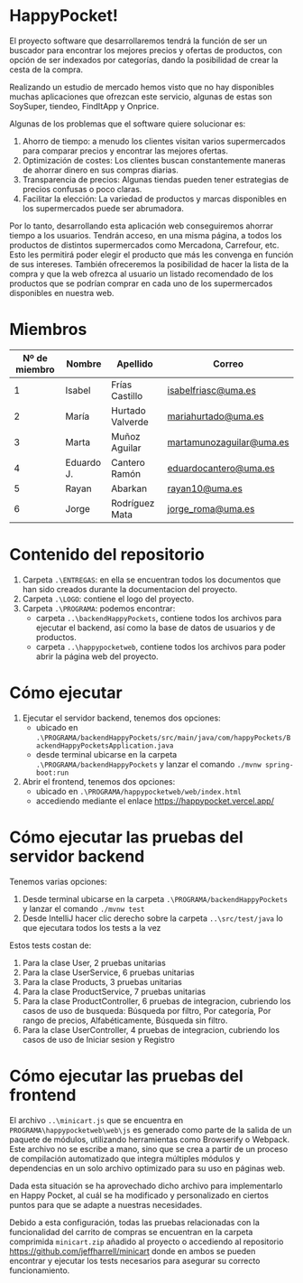 # HappyPocket!
El proyecto software que desarrollaremos tendrá la función de ser un buscador para encontrar los mejores precios y ofertas de productos, con opción de ser indexados por categorías, dando la posibilidad de crear la cesta de la compra. 

Realizando un estudio de mercado hemos visto que no hay disponibles muchas aplicaciones que ofrezcan este servicio, algunas de estas son SoySuper, tiendeo, FindItApp y Onprice.

Algunas de los problemas que el software quiere solucionar es: 
1. Ahorro de tiempo: a menudo los clientes visitan varios supermercados para comparar precios y encontrar las mejores ofertas. 
2. Optimización de costes: Los clientes buscan constantemente maneras de ahorrar dinero en sus compras diarias.
3. Transparencia de precios: Algunas tiendas pueden tener estrategias de precios confusas o poco claras. 
4. Facilitar la elección: La variedad de productos y marcas disponibles en los supermercados puede ser abrumadora. 

Por lo tanto, desarrollando esta aplicación web conseguiremos ahorrar tiempo a los usuarios. Tendrán acceso, en una misma página, a todos los productos de distintos supermercados como Mercadona, Carrefour, etc. Esto les permitirá poder elegir el producto que más les convenga en función de sus intereses. También ofreceremos la posibilidad de hacer la lista de la compra y que la web ofrezca al usuario un listado recomendado de los productos que se podrían comprar en cada uno de los supermercados disponibles en nuestra web.

# Miembros
|Nº de miembro| Nombre | Apellido | Correo|
|--|--|--|--|
| 1 | Isabel | Frías Castillo | isabelfriasc@uma.es |
| 2| María | Hurtado Valverde | mariahurtado@uma.es |
| 3| Marta | Muñoz Aguilar | martamunozaguilar@uma.es |
| 4| Eduardo J. | Cantero Ramón | eduardocantero@uma.es |
| 5| Rayan | Abarkan | rayan10@uma.es |
| 6| Jorge | Rodríguez Mata | jorge_roma@uma.es |

# Contenido del repositorio
1. Carpeta `.\ENTREGAS`: en ella se encuentran todos los documentos que han sido creados durante la documentacion del proyecto.
2. Carpeta `.\LOGO`: contiene el logo del proyecto.
3. Carpeta `.\PROGRAMA`: podemos encontrar:
   - carpeta `..\backendHappyPockets`, contiene todos los archivos para ejecutar el backend, así como la base de datos de usuarios y de productos.
   - carpeta `..\happypocketweb`, contiene todos los archivos para poder abrir la página web del proyecto.

# Cómo ejecutar
1. Ejecutar el servidor backend, tenemos dos opciones:
   - ubicado en `.\PROGRAMA/backendHappyPockets/src/main/java/com/happyPockets/BackendHappyPocketsApplication.java`
   - desde terminal ubicarse en la carpeta `.\PROGRAMA/backendHappyPockets` y lanzar el comando `./mvnw spring-boot:run`
2. Abrir el frontend, tenemos dos opciones: 
   - ubicado en `.\PROGRAMA/happypocketweb/web/index.html`
   - accediendo mediante el enlace https://happypocket.vercel.app/

# Cómo ejecutar las pruebas del servidor backend
Tenemos varias opciones:
1. Desde terminal ubicarse en la carpeta `.\PROGRAMA/backendHappyPockets` y lanzar el comando `./mvnw test`
2. Desde IntelliJ hacer clic derecho sobre la carpeta `..\src/test/java` lo que ejecutara todos los tests a la vez

Estos tests costan de:
1. Para la clase User, 2 pruebas unitarias 
2. Para la clase UserService, 6 pruebas unitarias 
3. Para la clase Products, 3 pruebas unitarias 
4. Para la clase ProductService, 7 pruebas unitarias 
5. Para la clase ProductController, 6 pruebas de integracion, cubriendo los casos de uso de busqueda: Búsqueda por filtro, Por categoría, Por rango de precios, Alfabéticamente, Búsqueda sin filtro. 
6. Para la clase UserController, 4 pruebas de integracion, cubriendo los casos de uso de Iniciar sesion y Registro

# Cómo ejecutar las pruebas del frontend
El archivo `..\minicart.js` que se encuentra en `PROGRAMA\happypocketweb\web\js` es generado como parte de la salida de un paquete de módulos, utilizando herramientas como Browserify o Webpack. Este archivo no se escribe a mano, sino que se crea a partir de un proceso de compilación automatizado que integra múltiples módulos y dependencias en un solo archivo optimizado para su uso en páginas web.

Dada esta situación se ha aprovechado dicho archivo para implementarlo en Happy Pocket, al cuál se ha modificado y personalizado en ciertos puntos para que se adapte a nuestras necesidades.

Debido a esta configuración, todas las pruebas relacionadas con la funcionalidad del carrito de compras se encuentran en la carpeta comprimida `minicart.zip` añadido al proyecto o accediendo al repositorio https://github.com/jeffharrell/minicart donde en ambos se pueden encontrar y ejecutar los tests necesarios para asegurar su correcto funcionamiento.


